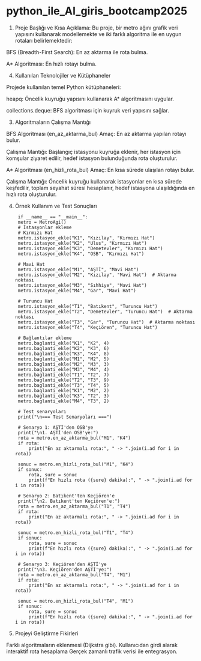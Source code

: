 # python_ile_AI_giris_bootcamp2025

1. Proje Başlığı ve Kısa Açıklama: Bu proje, bir metro ağını grafik veri yapısını kullanarak modellemekte ve iki farklı algoritma ile en uygun rotaları belirlemektedir:
   
BFS (Breadth-First Search): En az aktarma ile rota bulma.

A* Algoritması: En hızlı rotayı bulma.

4. Kullanılan Teknolojiler ve Kütüphaneler

Projede kullanılan temel Python kütüphaneleri:

heapq: Öncelik kuyruğu yapısını kullanarak A* algoritmasını uygular.

collections.deque: BFS algoritması için kuyruk veri yapısını sağlar.

3. Algoritmaların Çalışma Mantığı

BFS Algoritması (en_az_aktarma_bul)
  Amaç: En az aktarma yapılan rotayı bulur.
  
  Çalışma Mantığı: 
  Başlangıç istasyonu kuyruğa eklenir,
  her istasyon için komşular ziyaret edilir, hedef istasyon bulunduğunda rota oluşturulur.

A* Algoritması (en_hizli_rota_bul)
  Amaç: En kısa sürede ulaşılan rotayı bulur.
  
  Çalışma Mantığı:
  Öncelik kuyruğu kullanarak istasyonlar en kısa sürede keşfedilir,
  toplam seyahat süresi hesaplanır, hedef istasyona ulaşıldığında en hızlı rota oluşturulur.

4. Örnek Kullanım ve Test Sonuçları

        if __name__ == "__main__":
        metro = MetroAgi()
        # İstasyonlar ekleme
        # Kırmızı Hat
        metro.istasyon_ekle("K1", "Kızılay", "Kırmızı Hat")
        metro.istasyon_ekle("K2", "Ulus", "Kırmızı Hat")
        metro.istasyon_ekle("K3", "Demetevler", "Kırmızı Hat")
        metro.istasyon_ekle("K4", "OSB", "Kırmızı Hat")
        
        # Mavi Hat
        metro.istasyon_ekle("M1", "AŞTİ", "Mavi Hat")
        metro.istasyon_ekle("M2", "Kızılay", "Mavi Hat")  # Aktarma noktası
        metro.istasyon_ekle("M3", "Sıhhiye", "Mavi Hat")
        metro.istasyon_ekle("M4", "Gar", "Mavi Hat")
        
        # Turuncu Hat
        metro.istasyon_ekle("T1", "Batıkent", "Turuncu Hat")
        metro.istasyon_ekle("T2", "Demetevler", "Turuncu Hat")  # Aktarma noktası
        metro.istasyon_ekle("T3", "Gar", "Turuncu Hat")  # Aktarma noktası
        metro.istasyon_ekle("T4", "Keçiören", "Turuncu Hat")
        
        # Bağlantılar ekleme
        metro.baglanti_ekle("K1", "K2", 4)
        metro.baglanti_ekle("K2", "K3", 6)
        metro.baglanti_ekle("K3", "K4", 8)
        metro.baglanti_ekle("M1", "M2", 5)
        metro.baglanti_ekle("M2", "M3", 3)
        metro.baglanti_ekle("M3", "M4", 4)
        metro.baglanti_ekle("T1", "T2", 7)
        metro.baglanti_ekle("T2", "T3", 9)
        metro.baglanti_ekle("T3", "T4", 5)
        metro.baglanti_ekle("K1", "M2", 2)
        metro.baglanti_ekle("K3", "T2", 3)
        metro.baglanti_ekle("M4", "T3", 2)
        
        # Test senaryoları
        print("\n=== Test Senaryoları ===")
        
        # Senaryo 1: AŞTİ'den OSB'ye
        print("\n1. AŞTİ'den OSB'ye:")
        rota = metro.en_az_aktarma_bul("M1", "K4")
        if rota:
            print("En az aktarmalı rota:", " -> ".join(i.ad for i in rota))
        
        sonuc = metro.en_hizli_rota_bul("M1", "K4")
        if sonuc:
            rota, sure = sonuc
            print(f"En hızlı rota ({sure} dakika):", " -> ".join(i.ad for i in rota))
        
        # Senaryo 2: Batıkent'ten Keçiören'e
        print("\n2. Batıkent'ten Keçiören'e:")
        rota = metro.en_az_aktarma_bul("T1", "T4")
        if rota:
            print("En az aktarmalı rota:", " -> ".join(i.ad for i in rota))
        
        sonuc = metro.en_hizli_rota_bul("T1", "T4")
        if sonuc:
            rota, sure = sonuc
            print(f"En hızlı rota ({sure} dakika):", " -> ".join(i.ad for i in rota))
        
        # Senaryo 3: Keçiören'den AŞTİ'ye
        print("\n3. Keçiören'den AŞTİ'ye:")
        rota = metro.en_az_aktarma_bul("T4", "M1")
        if rota:
            print("En az aktarmalı rota:", " -> ".join(i.ad for i in rota))
        
        sonuc = metro.en_hizli_rota_bul("T4", "M1")
        if sonuc:
            rota, sure = sonuc
            print(f"En hızlı rota ({sure} dakika):", " -> ".join(i.ad for i in rota))


5. Projeyi Geliştirme Fikirleri

Farklı algoritmaların eklenmesi (Dijkstra gibi).
Kullanıcıdan girdi alarak interaktif rota hesaplama
Gerçek zamanlı trafik verisi ile entegrasyon.









